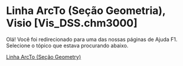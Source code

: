 
# Linha ArcTo (Seção Geometria), Visio [Vis_DSS.chm3000]

Olá! Você foi redirecionado para uma das nossas páginas de Ajuda F1. Selecione o tópico que estava procurando abaixo.

[Linha ArcTo (Seção Geometry)](http://msdn.microsoft.com/library/612b605d-a703-b08f-2e8e-7bc1624b5370%28Office.15%29.aspx)

